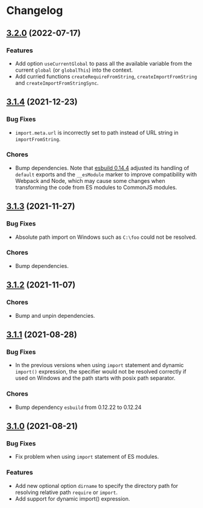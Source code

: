 # Changelog

## [3.2.0](https://github.com/exuanbo/module-from-string/compare/v3.1.4...v3.2.0) (2022-07-17)

### Features

- Add option `useCurrentGlobal` to pass all the available variable from the current `global` (or `globalThis`) into the context.
- Add curried functions `createRequireFromString`, `createImportFromString` and `createImportFromStringSync`.

## [3.1.4](https://github.com/exuanbo/module-from-string/compare/v3.1.3...v3.1.4) (2021-12-23)

### Bug Fixes

- `import.meta.url` is incorrectly set to path instead of URL string in `importFromString`.

### Chores

- Bump dependencies. Note that [esbuild 0.14.4](https://github.com/evanw/esbuild/releases/tag/v0.14.4) adjusted its handling of `default` exports and the `__esModule` marker to improve compatibility with Webpack and Node, which may cause some changes when transforming the code from ES modules to CommonJS modules.

## [3.1.3](https://github.com/exuanbo/module-from-string/compare/v3.1.2...v3.1.3) (2021-11-27)

### Bug Fixes

- Absolute path import on Windows such as `C:\foo` could not be resolved.

### Chores

- Bump dependencies.

## [3.1.2](https://github.com/exuanbo/module-from-string/compare/v3.1.1...v3.1.2) (2021-11-07)

### Chores

- Bump and unpin dependencies.

## [3.1.1](https://github.com/exuanbo/module-from-string/compare/v3.1.0...v3.1.1) (2021-08-28)

### Bug Fixes

- In the previous versions when using `import` statement and dynamic `import()` expression, the specifier would not be resolved correctly if used on Windows and the path starts with posix path separator.

### Chores

- Bump dependency `esbuild` from 0.12.22 to 0.12.24

## [3.1.0](https://github.com/exuanbo/module-from-string/compare/v3.0.1...v3.1.0) (2021-08-21)

### Bug Fixes

- Fix problem when using `import` statement of ES modules.

### Features

- Add new optional option `dirname` to specify the directory path for resolving relative path `require` or `import`.
- Add support for dynamic import() expression.
